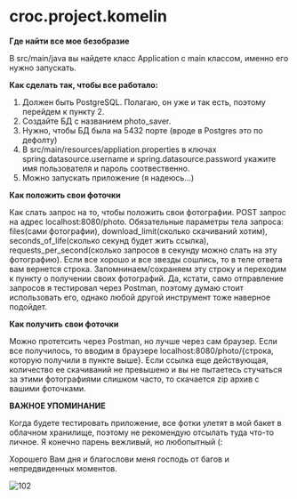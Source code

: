# croc.project.komelin

**Где найти все мое безобразие**

В src/main/java вы найдете класс Application с main классом, именно его нужно запускать.

**Как сделать так, чтобы все работало:**

1. Должен быть PostgreSQL. Полагаю, он уже и так есть, поэтому перейдем к пункту 2.
2. Создайте БД с названием photo_saver.
3. Нужно, чтобы БД была на 5432 порте (вроде в Postgres это по дефолту)
4. В src/main/resources/appliation.properties в ключах spring.datasource.username и spring.datasource.password укажите имя пользователя и пароль соотвественно.
5. Можно запускать приложение (я надеюсь...)

**Как положить свои фоточки**

Как слать запрос на то, чтобы положить свои фотографии. POST запрос на адрес localhost:8080/photo. Обязательные параметры тела запроса: files(сами фотографии), download_limit(сколько скачиваний хотим),
seconds_of_life(сколько секунд будет жить ссылка), requests_per_second(сколько запросов в секунду можно слать на эту фотографию). Если все хорошо и все звезды сошлись, то в теле ответа вам вернется строка.
Запомнинаем/сохраняем эту строку и переходим к пункту о получении своих фотографий. Да, кстати, само отправление запросов я тестировал через Postman, поэтому думаю стоит использовать его, однако любой другой инструмент тоже наверное подойдет.

**Как получить свои фоточки**

Можно протетсить через Postman, но лучше через сам браузер. Если все получилось, то вводим в браузере localhost:8080/photo/{строка, которую получили в пункте выше}. Если ссылка еще действующая, количество ее скачиваний не превышено и вы не пытаетесь стучаться за этими фотографиями слишком часто, то скачается zip архив с вашими фоточками. 

**ВАЖНОЕ УПОМИНАНИЕ**

Когда будете тестировать приложение, все фотки улетят в мой бакет в облачном хранилище, поэтому не рекомендую отсылать туда что-то личное. Я конечно парень вежливый, но любопытный (: 

Хорошего Вам дня и благослови меня господь от багов и непредвиденных моментов. 

![102](https://github.com/GlebKom/croc.project.komelin/assets/113019811/b2edcdc8-1872-4204-861f-055c9eb4e6ff)



   
